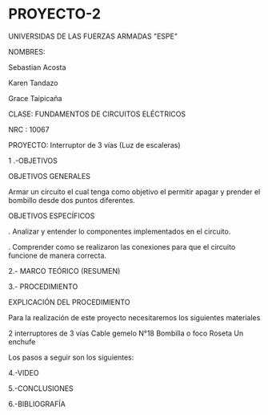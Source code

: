 # PROYECTO-2

UNIVERSIDAS DE LAS FUERZAS ARMADAS "ESPE"


NOMBRES:

Sebastian Acosta

Karen Tandazo

Grace Taipicaña

CLASE: FUNDAMENTOS DE CIRCUITOS ELÉCTRICOS

NRC : 10067

PROYECTO: Interruptor de 3 vías (Luz de escaleras)

1 .-OBJETIVOS

OBJETIVOS GENERALES

Armar un circuito el cual tenga como objetivo el permitir apagar y prender el bombillo desde dos puntos diferentes.

OBJETIVOS ESPECÍFICOS

. Analizar y entender lo componentes implementados en el circuito.

. Comprender como se realizaron las conexiones para que el circuito funcione de manera correcta.

2.- MARCO TEÓRICO (RESUMEN)



3.- PROCEDIMIENTO

EXPLICACIÓN DEL PROCEDIMIENTO

Para la realización de este proyecto necesitaremos los siguientes materiales

2 interruptores de 3 vías
Cable gemelo N°18
Bombilla o foco
Roseta 
Un enchufe

Los pasos a seguir son los siguientes:





4.-VIDEO



5.-CONCLUSIONES




6.-BIBLIOGRAFÍA

